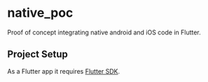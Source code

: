 # native_poc

Proof of concept integrating native android and iOS code in Flutter.

## Project Setup

As a Flutter app it requires [Flutter SDK](https://docs.flutter.dev/get-started/install).
